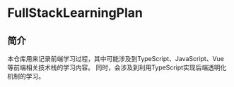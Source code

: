 # FullStackLearningPlan

## 简介

本仓库用来记录前端学习过程，其中可能涉及到TypeScript、JavaScript、Vue等前端相关技术栈的学习内容。
同时，会涉及到利用TypeScript实现后端透明化机制的学习。